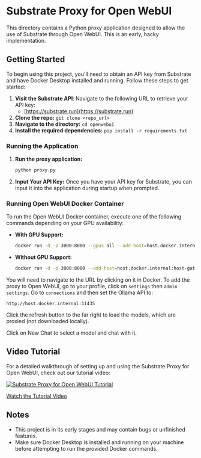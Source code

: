 # Substrate Proxy for Open WebUI

This directory contains a Python proxy application designed to allow the use of Substrate through Open WebUI. This is an early, hacky implementation.

## Getting Started

To begin using this project, you'll need to obtain an API key from Substrate and have Docker Desktop installed and running. Follow these steps to get started:

1. **Visit the Substrate API**: Navigate to the following URL to retrieve your API key:
   - [https://substrate.run](https://substrate.run)
2. **Clone the repo:** `git clone <repo_url>`
3. **Navigate to the directory:** `cd openwebui`
4. **Install the required dependencies:** `pip install -r requirements.txt`

### Running the Application

1. **Run the proxy application:**
   ```sh
   python proxy.py
   ```
2. **Input Your API Key:** Once you have your API key for Substrate, you can input it into the application during startup when prompted.

### Running Open WebUI Docker Container

To run the Open WebUI Docker container, execute one of the following commands depending on your GPU availability:

- **With GPU Support:**
  ```sh
  docker run -d -p 3000:8080 --gpus all --add-host=host.docker.internal:host-gateway -v open-webui:/app/backend/data --name open-webui --restart always ghcr.io/open-webui/open-webui:cuda
  ```

- **Without GPU Support:**
  ```sh
  docker run -d -p 3000:8080 --add-host=host.docker.internal:host-gateway -v open-webui:/app/backend/data --name open-webui --restart always ghcr.io/open-webui/open-webui:main
  ```

You will need to navigate to the URL by clicking on it in Docker. To add the proxy to Open WebUI, go to your profile, click on `settings` then `admin settings`. Go to `connections` and then set the Ollama API to:

```
http://host.docker.internal:11435
```

Click the refresh button to the far right to load the models, which are proxied (not downloaded locally). 

Click on New Chat to select a model and chat with it.

## Video Tutorial

For a detailed walkthrough of setting up and using the Substrate Proxy for Open WebUI, check out our tutorial video:

[![Substrate Proxy for Open WebUI Tutorial](https://img.youtube.com/vi/JptVk1Aej64/0.jpg)](https://www.youtube.com/watch?v=JptVk1Aej64)

[Watch the Tutorial Video](https://www.youtube.com/watch?v=JptVk1Aej64)

## Notes

- This project is in its early stages and may contain bugs or unfinished features.
- Make sure Docker Desktop is installed and running on your machine before attempting to run the provided Docker commands.
